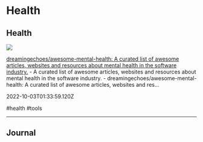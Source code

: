 # Health

## Health

![](https://repository-images.githubusercontent.com/152492484/fe51eb00-a704-11e9-9ccc-b2c4a9c0d917)

[dreamingechoes/awesome-mental-health: A curated list of awesome articles, websites and resources about mental health in the software industry.](https://github.com/dreamingechoes/awesome-mental-health) - A curated list of awesome articles, websites and resources about mental health in the software industry. - dreamingechoes/awesome-mental-health: A curated list of awesome articles, websites and res...

2022-10-03T01:33:59.120Z

#health #tools

---

## Journal
